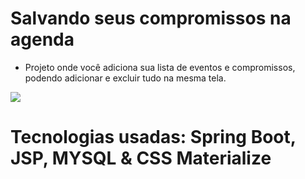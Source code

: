 # Salvando seus compromissos na agenda

- Projeto onde você adiciona sua lista de eventos e compromissos, podendo adicionar e excluir tudo na mesma tela.

<img src="https://lh3.googleusercontent.com/7POsg1F6HjaXF0P-v8lOWILO3__TLq0yhZFd6rDePiT4BCLMzzU89oPp_N01BjFDFZloz9VsH1OwphWr1eo6nKafo8q_oKGjHfNQyhNg3g2MJ4cKtrFx0qpwoodMTuxi33fYDYH32lE4lh4Q4sfOmsopyrGFgNNNVopX0iWbcoMTdoE4Vqs1auth-HLZ19dttf589NQZcKSCk5g6pSsHkO0_KHiRYRCdGaFUCKCtnPo55FR7BVjh5pn5GnDZeQx3mtOfeOSzO9R2D3BVaFrFHOvAIUlYYuJWx9LNVOFXK2RxGXGiYSdb8QYmRz5ItSnaf7W2yCn547clZH4XGkeso3zZ_ZiDyCHFg_8mr-HKkSOVdl-YPkxXrv5AHiLhQ0sibXka63vI6OrjEt3fYY9mZsYM0J377gjAwiaBMV84iEswyOIla0wqxPF_TJ1er60p9DQk3EtSmZBIAUP8ZMPbDFPUPK-zHNq-PLSIN8aSrv2pfR-jksL3BtYv3QKu8cCz5yknNDOwDN7avSSKMT6xIJLPlY5L_Nxd5Xjov3Wfrwd-CWj5CZwoczqSnZRUkTTghiUz_Cj8bXu5jnW69ZYke9_c6_wOMtHpjNWRNBb_0biDZtk7E-3k0vcTag113Pqw6yOX8LHnSgVB83N5GsQplYLw9cOH-9tjW3GYaMmNEFdeZaHjRVf_EO2ey8fIG_g=w1112-h625-no?authuser=0">

# Tecnologias usadas: Spring Boot, JSP, MYSQL & CSS Materialize
